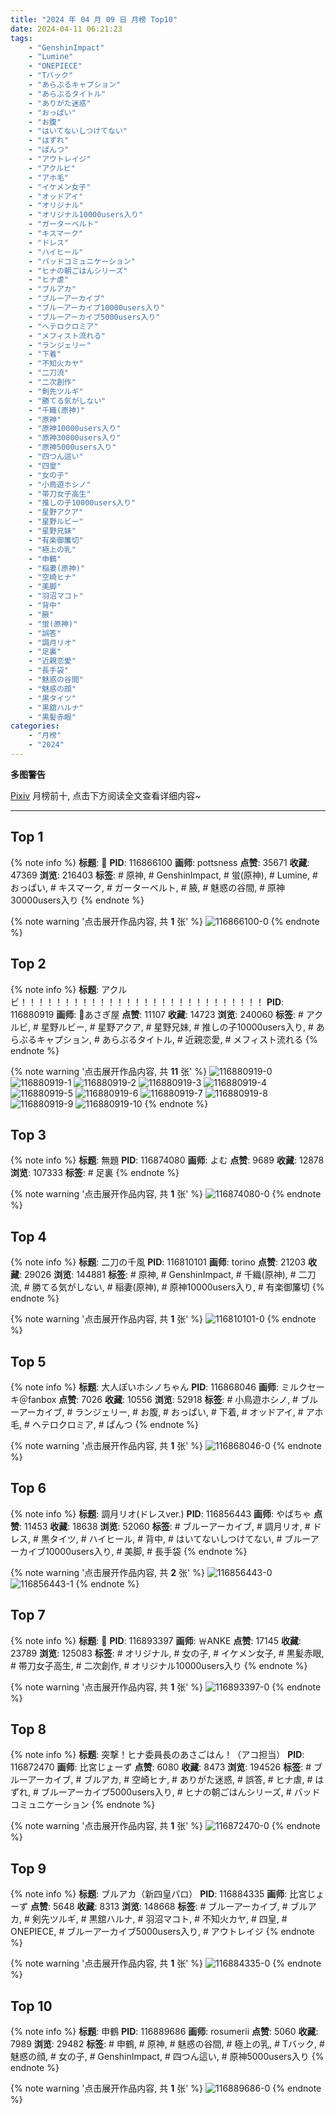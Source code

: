 ```yaml
---
title: "2024 年 04 月 09 日 月榜 Top10"
date: 2024-04-11 06:21:23
tags:
    - "GenshinImpact"
    - "Lumine"
    - "ONEPIECE"
    - "Tバック"
    - "あらぶるキャプション"
    - "あらぶるタイトル"
    - "ありがた迷惑"
    - "おっぱい"
    - "お腹"
    - "はいてないしつけてない"
    - "はずれ"
    - "ぱんつ"
    - "アウトレイジ"
    - "アクルビ"
    - "アホ毛"
    - "イケメン女子"
    - "オッドアイ"
    - "オリジナル"
    - "オリジナル10000users入り"
    - "ガーターベルト"
    - "キスマーク"
    - "ドレス"
    - "ハイヒール"
    - "バッドコミュニケーション"
    - "ヒナの朝ごはんシリーズ"
    - "ヒナ虐"
    - "ブルアカ"
    - "ブルーアーカイブ"
    - "ブルーアーカイブ10000users入り"
    - "ブルーアーカイブ5000users入り"
    - "ヘテロクロミア"
    - "メフィスト流れる"
    - "ランジェリー"
    - "下着"
    - "不知火カヤ"
    - "二刀流"
    - "二次創作"
    - "剣先ツルギ"
    - "勝てる気がしない"
    - "千織(原神)"
    - "原神"
    - "原神10000users入り"
    - "原神30000users入り"
    - "原神5000users入り"
    - "四つん這い"
    - "四皇"
    - "女の子"
    - "小鳥遊ホシノ"
    - "帯刀女子高生"
    - "推しの子10000users入り"
    - "星野アクア"
    - "星野ルビー"
    - "星野兄妹"
    - "有楽御簾切"
    - "極上の乳"
    - "申鶴"
    - "稲妻(原神)"
    - "空崎ヒナ"
    - "美脚"
    - "羽沼マコト"
    - "背中"
    - "腋"
    - "蛍(原神)"
    - "誤答"
    - "調月リオ"
    - "足裏"
    - "近親恋愛"
    - "長手袋"
    - "魅惑の谷間"
    - "魅惑の顔"
    - "黒タイツ"
    - "黒舘ハルナ"
    - "黒髪赤眼"
categories:
    - "月榜"
    - "2024"
---
```


<i class="fa fa-triangle-exclamation"></i>**多图警告**<i class="fa fa-triangle-exclamation"></i>

[Pixiv](https://www.pixiv.net/) 月榜前十, 点击下方阅读全文查看详细内容~

<!-- more -->

---

## Top 1

{% note info %}
**标题**: 💋
**PID**: 116866100 **画师**: pottsness
**点赞**: 35671 **收藏**: 47369 **浏览**: 216403
**标签**: # 原神, # GenshinImpact, # 蛍(原神), # Lumine, # おっぱい, # キスマーク, # ガーターベルト, # 腋, # 魅惑の谷間, # 原神30000users入り
{% endnote %}

{% note warning '点击展开作品内容, 共 **1** 张' %}
![116866100-0](https://i.pixiv.re/img-original/img/2024/03/13/00/00/32/116866100_p0.jpg)
{% endnote %}

## Top 2

{% note info %}
**标题**: アクルビ！！！！！！！！！！！！！！！！！！！！！！！！！！！！
**PID**: 116880919 **画师**: 🍼あさぎ屋
**点赞**: 11107 **收藏**: 14723 **浏览**: 240060
**标签**: # アクルビ, # 星野ルビー, # 星野アクア, # 星野兄妹, # 推しの子10000users入り, # あらぶるキャプション, # あらぶるタイトル, # 近親恋愛, # メフィスト流れる
{% endnote %}

{% note warning '点击展开作品内容, 共 **11** 张' %}
![116880919-0](https://i.pixiv.re/img-original/img/2024/03/13/16/48/48/116880919_p0.jpg)
![116880919-1](https://i.pixiv.re/img-original/img/2024/03/13/16/48/48/116880919_p1.jpg)
![116880919-2](https://i.pixiv.re/img-original/img/2024/03/13/16/48/48/116880919_p2.jpg)
![116880919-3](https://i.pixiv.re/img-original/img/2024/03/13/16/48/48/116880919_p3.jpg)
![116880919-4](https://i.pixiv.re/img-original/img/2024/03/13/16/48/48/116880919_p4.jpg)
![116880919-5](https://i.pixiv.re/img-original/img/2024/03/13/16/48/48/116880919_p5.jpg)
![116880919-6](https://i.pixiv.re/img-original/img/2024/03/13/16/48/48/116880919_p6.jpg)
![116880919-7](https://i.pixiv.re/img-original/img/2024/03/13/16/48/48/116880919_p7.jpg)
![116880919-8](https://i.pixiv.re/img-original/img/2024/03/13/16/48/48/116880919_p8.jpg)
![116880919-9](https://i.pixiv.re/img-original/img/2024/03/13/16/48/48/116880919_p9.jpg)
![116880919-10](https://i.pixiv.re/img-original/img/2024/03/13/16/48/48/116880919_p10.jpg)
{% endnote %}

## Top 3

{% note info %}
**标题**: 無題
**PID**: 116874080 **画师**: よむ
**点赞**: 9689 **收藏**: 12878 **浏览**: 107333
**标签**: # 足裏
{% endnote %}

{% note warning '点击展开作品内容, 共 **1** 张' %}
![116874080-0](https://i.pixiv.re/img-original/img/2024/03/13/08/52/43/116874080_p0.png)
{% endnote %}

## Top 4

{% note info %}
**标题**: 二刀の千風
**PID**: 116810101 **画师**: torino
**点赞**: 21203 **收藏**: 29026 **浏览**: 144881
**标签**: # 原神, # GenshinImpact, # 千織(原神), # 二刀流, # 勝てる気がしない, # 稲妻(原神), # 原神10000users入り, # 有楽御簾切
{% endnote %}

{% note warning '点击展开作品内容, 共 **1** 张' %}
![116810101-0](https://i.pixiv.re/img-original/img/2024/03/11/00/00/25/116810101_p0.jpg)
{% endnote %}

## Top 5

{% note info %}
**标题**: 大人ぽいホシノちゃん
**PID**: 116868046 **画师**: ミルクセーキ＠fanbox
**点赞**: 7026 **收藏**: 10556 **浏览**: 52918
**标签**: # 小鳥遊ホシノ, # ブルーアーカイブ, # ランジェリー, # お腹, # おっぱい, # 下着, # オッドアイ, # アホ毛, # ヘテロクロミア, # ぱんつ
{% endnote %}

{% note warning '点击展开作品内容, 共 **1** 张' %}
![116868046-0](https://i.pixiv.re/img-original/img/2024/03/13/01/00/01/116868046_p0.jpg)
{% endnote %}

## Top 6

{% note info %}
**标题**: 調月リオ(ドレスver.)
**PID**: 116856443 **画师**: やばちゃ
**点赞**: 11453 **收藏**: 18638 **浏览**: 52060
**标签**: # ブルーアーカイブ, # 調月リオ, # ドレス, # 黒タイツ, # ハイヒール, # 背中, # はいてないしつけてない, # ブルーアーカイブ10000users入り, # 美脚, # 長手袋
{% endnote %}

{% note warning '点击展开作品内容, 共 **2** 张' %}
![116856443-0](https://i.pixiv.re/img-original/img/2024/03/12/19/00/39/116856443_p0.png)
![116856443-1](https://i.pixiv.re/img-original/img/2024/03/12/19/00/39/116856443_p1.png)
{% endnote %}

## Top 7

{% note info %}
**标题**: 🖤
**PID**: 116893397 **画师**: ￦ANKE
**点赞**: 17145 **收藏**: 23789 **浏览**: 125083
**标签**: # オリジナル, # 女の子, # イケメン女子, # 黒髪赤眼, # 帯刀女子高生, # 二次創作, # オリジナル10000users入り
{% endnote %}

{% note warning '点击展开作品内容, 共 **1** 张' %}
![116893397-0](https://i.pixiv.re/img-original/img/2024/03/14/00/00/26/116893397_p0.jpg)
{% endnote %}

## Top 8

{% note info %}
**标题**: 突撃！ヒナ委員長のあさごはん！（アコ担当）
**PID**: 116872470 **画师**: 比宮じょーず
**点赞**: 6080 **收藏**: 8473 **浏览**: 194526
**标签**: # ブルーアーカイブ, # ブルアカ, # 空崎ヒナ, # ありがた迷惑, # 誤答, # ヒナ虐, # はずれ, # ブルーアーカイブ5000users入り, # ヒナの朝ごはんシリーズ, # バッドコミュニケーション
{% endnote %}

{% note warning '点击展开作品内容, 共 **1** 张' %}
![116872470-0](https://i.pixiv.re/img-original/img/2024/03/13/06/40/20/116872470_p0.png)
{% endnote %}

## Top 9

{% note info %}
**标题**: ブルアカ（新四皇パロ）
**PID**: 116884335 **画师**: 比宮じょーず
**点赞**: 5648 **收藏**: 8313 **浏览**: 148668
**标签**: # ブルーアーカイブ, # ブルアカ, # 剣先ツルギ, # 黒舘ハルナ, # 羽沼マコト, # 不知火カヤ, # 四皇, # ONEPIECE, # ブルーアーカイブ5000users入り, # アウトレイジ
{% endnote %}

{% note warning '点击展开作品内容, 共 **1** 张' %}
![116884335-0](https://i.pixiv.re/img-original/img/2024/03/13/19/18/12/116884335_p0.png)
{% endnote %}

## Top 10

{% note info %}
**标题**: 申鶴
**PID**: 116889686 **画师**: rosumerii
**点赞**: 5060 **收藏**: 7989 **浏览**: 29482
**标签**: # 申鶴, # 原神, # 魅惑の谷間, # 極上の乳, # Tバック, # 魅惑の顔, # 女の子, # GenshinImpact, # 四つん這い, # 原神5000users入り
{% endnote %}

{% note warning '点击展开作品内容, 共 **1** 张' %}
![116889686-0](https://i.pixiv.re/img-original/img/2024/03/13/22/14/16/116889686_p0.jpg)
{% endnote %}
